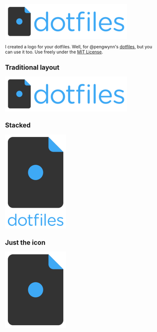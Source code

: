<img src="dotfiles-logo.png" alt="dotfiles logo" width="400">

I created a logo for your dotfiles. Well, for @pengwynn's [dotfiles](http://dotfiles.github.io/), but you can use it too. Use freely under the [MIT License](LICENSE).

## Traditional layout

<img src="dotfiles-logo.png" alt="dotfiles logo" width="400">

## Stacked

<img src="dotfiles-logo-stacked.png" alt="dotfiles stacked logo" width="200">

## Just the icon

<img src="dotfiles-logo-icon.png" alt="dotfiles logo icon" width="200">
